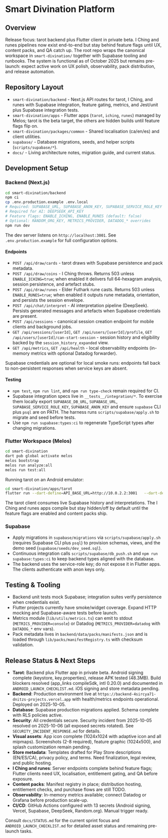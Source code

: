 # Smart Divination Platform

## Overview
Release focus: tarot backend plus Flutter client in private beta. I Ching and runes pipelines now exist end-to-end but stay behind feature flags until UX, content packs, and QA catch up. The root repo wraps the canonical workspace in `smart-divination/` together with Supabase tooling and runbooks. The system is functional as of October 2025 but remains pre-launch: expect active work on UX polish, observability, pack distribution, and release automation.

## Repository Layout
- `smart-divination/backend` - Next.js API routes for tarot, I Ching, and runes with Supabase integration, feature gating, metrics, and Jest/unit plus Supabase integration tests.
- `smart-divination/apps` - Flutter apps (`tarot`, `iching`, `runes`) managed by Melos; tarot is the beta target, the others are hidden builds until feature flags flip on.
- `smart-divination/packages/common` - Shared localisation (ca/en/es) and client utilities.
- `supabase/` - Database migrations, seeds, and helper scripts (`scripts/supabase/*`).
- `docs/` - Living architecture notes, migration guide, and current status.

## Development Setup
### Backend (Next.js)
```bash
cd smart-divination/backend
npm ci
cp .env.production.example .env.local
# Required: SUPABASE_URL, SUPABASE_ANON_KEY, SUPABASE_SERVICE_ROLE_KEY
# Required for AI: DEEPSEEK_API_KEY
# Feature flags: ENABLE_ICHING, ENABLE_RUNES (default: false)
# Optional: RANDOM_ORG_KEY, METRICS_PROVIDER, DATADOG_* overrides
npm run dev
```
The dev server listens on `http://localhost:3001`. See `.env.production.example` for full configuration options.

#### Endpoints
- `POST /api/draw/cards` - tarot draws with Supabase persistence and pack metadata.
- `POST /api/draw/coins` - I Ching throws. Returns 503 unless `ENABLE_ICHING=true`; when enabled it delivers full 64-hexagram analysis, session persistence, and artefact stubs.
- `POST /api/draw/runes` - Elder Futhark rune casts. Returns 503 unless `ENABLE_RUNES=true`; when enabled it outputs rune metadata, orientation, and persists the session envelope.
- `POST /api/chat/interpret` - AI interpretation pipeline (DeepSeek). Persists generated messages and artefacts when Supabase credentials are present.
- `POST /api/sessions` - canonical session creation endpoint for mobile clients and background jobs.
- `GET /api/sessions/[userId]`, `GET /api/users/[userId]/profile`, `GET /api/users/[userId]/can-start-session` - session history and eligibility backed by the `session_history_expanded` view.
- `GET /api/metrics`, `GET /api/health` - local observability endpoints (in-memory metrics with optional Datadog forwarder).

Supabase credentials are optional for local smoke runs: endpoints fall back to non-persistent responses when service keys are absent.

#### Testing
- `npm test`, `npm run lint`, and `npm run type-check` remain required for CI.
- Supabase integration specs live in `__tests__/integration/*`. To exercise them locally export `SUPABASE_DB_URL`, `SUPABASE_URL`, `SUPABASE_SERVICE_ROLE_KEY`, `SUPABASE_ANON_KEY` and ensure `supabase` CLI plus `psql` are on PATH. The harness runs `scripts/supabase/apply.sh` to migrate and seed before tests.
- Use `npm run supabase:types:ci` to regenerate TypeScript types after changing migrations.

### Flutter Workspace (Melos)
```bash
cd smart-divination
dart pub global activate melos
melos bootstrap
melos run analyze:all
melos run test:all
```

Running tarot on an Android emulator:
```bash
cd smart-divination/apps/tarot
flutter run --dart-define=API_BASE_URL=http://10.0.2.2:3001   --dart-define=SUPABASE_URL=https://<project>.supabase.co   --dart-define=SUPABASE_ANON_KEY=<public-anon-key>
```
The tarot client consumes live Supabase history and interpretations. The I Ching and runes apps compile but stay hidden/off by default until the feature flags are enabled and content packs ship.

### Supabase
- Apply migrations in `supabase/migrations` via `scripts/supabase/apply.sh` (requires Supabase CLI plus `psql`) to provision schemas, views, and the demo seed (`supabase/seeds/dev_seed.sql`).
- Continuous integration calls `scripts/supabase/db_push.sh` and `npm run supabase:types:ci` to keep backend types aligned with the database.
- The backend uses the service-role key; do not expose it in Flutter apps. The clients authenticate with anon keys only.

## Testing & Tooling
- Backend unit tests mock Supabase; integration suites verify persistence when credentials exist.
- Flutter projects currently have smoke/widget coverage. Expand HTTP mocking and Supabase-aware tests before launch.
- Metrics module (`lib/utils/metrics.ts`) can emit to stdout (`METRICS_PROVIDER=console`) or Datadog (`METRICS_PROVIDER=datadog` with `DATADOG_*` env vars).
- Pack metadata lives in `backend/data/packs/manifests.json` and is loaded through `lib/packs/manifestRegistry.ts` with checksum validation.

## Release Status & Next Steps
- **Tarot**: Backend plus Flutter app in private beta. Android signing complete (keystore, key.properties), release APK tested (48.3MB). Build blockers resolved (app_links compileSdk, intl 0.20.0) and documented in `ANDROID_LAUNCH_CHECKLIST.md`. iOS signing and store metadata pending.
- **Backend**: Production environment live at `https://backend-4sircya71-dnitzs-projects.vercel.app` with health/metrics endpoints operational. Deployed on 2025-10-05.
- **Database**: Supabase production migrations applied. Schema complete with RLS policies active.
- **Security**: All credentials secure. Security incident from 2025-10-05 resolved on 2025-10-06 (all exposed secrets rotated). See `SECURITY_INCIDENT_RESPONSE.md` for details.
- **Visual assets**: App icon complete (1024x1024 with adaptive icon and all mipmaps). Screenshots (2-8 required), feature graphic (1024x500), and splash customization remain pending.
- **Store metadata**: Templates drafted for Play Store descriptions (EN/ES/CA), privacy policy, and terms. Need finalization, legal review, and public hosting.
- **I Ching and runes**: Server endpoints complete behind feature flags; Flutter clients need UX, localisation, entitlement gating, and QA before exposure.
- **Content packs**: Manifest registry in place; distribution hosting, entitlement checks, and purchase flows are still TODO.
- **Observability**: In-memory metrics available; connect Datadog or Grafana before production scale-up.
- **CI/CD**: GitHub Actions configured with 13 secrets (Android signing, Vercel, Supabase, DeepSeek, Random.org). Manual trigger ready.

Consult `docs/STATUS.md` for the current sprint focus and `ANDROID_LAUNCH_CHECKLIST.md` for detailed asset status and remaining pre-launch tasks.
